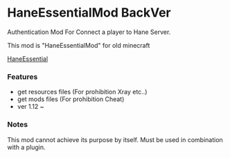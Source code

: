 # HaneEssentialMod BackVer

Authentication Mod For Connect a player to Hane Server.

This mod is "HaneEssentialMod" for old minecraft

[HaneEssential](https://github.com/tanetakumi/HaneEssentialMod)

### Features

* get resources files (For prohibition Xray etc..) 
* get mods files (For prohibition Cheat) 
* ver 1.12 ~ 

### Notes

   This mod cannot achieve its purpose by itself. Must be used in combination with a plugin.